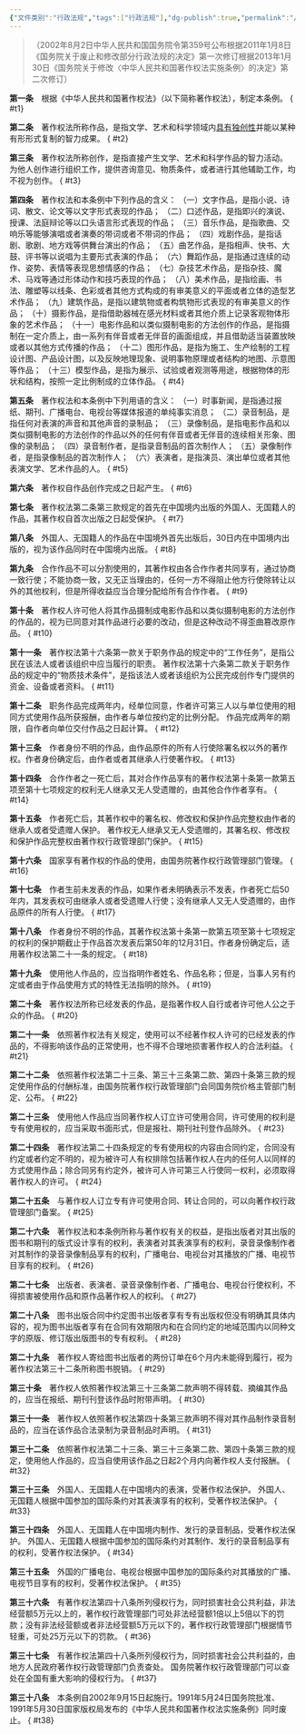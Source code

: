```yaml
---
{"文件类别":"行政法规","tags":["行政法规"],"dg-publish":true,"permalink":"/法条/行政法规/中华人民共和国著作权法实施条例/","dgPassFrontmatter":true,"noteIcon":"","created":"2024-07-02T21:07:54.944+08:00","updated":"2024-09-30T11:22:39.952+08:00"}
---
```




>（2002年8月2日中华人民共和国国务院令第359号公布根据2011年1月8日《国务院关于废止和修改部分行政法规的决定》第一次修订根据2013年1月30日《国务院关于修改〈中华人民共和国著作权法实施条例〉的决定》第二次修订）

**第一条**　根据《中华人民共和国著作权法》（以下简称著作权法），制定本条例。
{ #t1}


**第二条**　著作权法所称作品，是指文学、艺术和科学领域内<u>具有独创性</u>并能以某种有形形式复制的智力成果。
{ #t2}


**第三条**　著作权法所称创作，是指直接产生文学、艺术和科学作品的智力活动。
为他人创作进行组织工作，提供咨询意见、物质条件，或者进行其他辅助工作，均不视为创作。
{ #t3}


**第四条**　著作权法和本条例中下列作品的含义：
（一）文字作品，是指小说、诗词、散文、论文等以文字形式表现的作品；
（二）口述作品，是指即兴的演说、授课、法庭辩论等以口头语言形式表现的作品；
（三）音乐作品，是指歌曲、交响乐等能够演唱或者演奏的带词或者不带词的作品；
（四）戏剧作品，是指话剧、歌剧、地方戏等供舞台演出的作品；
（五）曲艺作品，是指相声、快书、大鼓、评书等以说唱为主要形式表演的作品；
（六）舞蹈作品，是指通过连续的动作、姿势、表情等表现思想情感的作品；
（七）杂技艺术作品，是指杂技、魔术、马戏等通过形体动作和技巧表现的作品；
（八）美术作品，是指绘画、书法、雕塑等以线条、色彩或者其他方式构成的有审美意义的平面或者立体的造型艺术作品；
（九）建筑作品，是指以建筑物或者构筑物形式表现的有审美意义的作品；
（十）摄影作品，是指借助器械在感光材料或者其他介质上记录客观物体形象的艺术作品；
（十一）电影作品和以类似摄制电影的方法创作的作品，是指摄制在一定介质上，由一系列有伴音或者无伴音的画面组成，并且借助适当装置放映或者以其他方式传播的作品；
（十二）图形作品，是指为施工、生产绘制的工程设计图、产品设计图，以及反映地理现象、说明事物原理或者结构的地图、示意图等作品；
（十三）模型作品，是指为展示、试验或者观测等用途，根据物体的形状和结构，按照一定比例制成的立体作品。
{ #t4}


**第五条**　著作权法和本条例中下列用语的含义：
（一）时事新闻，是指通过报纸、期刊、广播电台、电视台等媒体报道的单纯事实消息；
（二）录音制品，是指任何对表演的声音和其他声音的录制品；
（三）录像制品，是指电影作品和以类似摄制电影的方法创作的作品以外的任何有伴音或者无伴音的连续相关形象、图像的录制品；
（四）录音制作者，是指录音制品的首次制作人；
（五）录像制作者，是指录像制品的首次制作人；
（六）表演者，是指演员、演出单位或者其他表演文学、艺术作品的人。
{ #t5}


**第六条**　著作权自作品创作完成之日起产生。
{ #t6}


**第七条**　著作权法第二条第三款规定的首先在中国境内出版的外国人、无国籍人的作品，其著作权自首次出版之日起受保护。
{ #t7}


**第八条**　外国人、无国籍人的作品在中国境外首先出版后，30日内在中国境内出版的，视为该作品同时在中国境内出版。
{ #t8}


**第九条**　合作作品不可以分割使用的，其著作权由各合作作者共同享有，通过协商一致行使；不能协商一致，又无正当理由的，任何一方不得阻止他方行使除转让以外的其他权利，但是所得收益应当合理分配给所有合作作者。
{ #t9}


**第十条**　著作权人许可他人将其作品摄制成电影作品和以类似摄制电影的方法创作的作品的，视为已同意对其作品进行必要的改动，但是这种改动不得歪曲篡改原作品。
{ #t10}


**第十一条**　著作权法第十六条第一款关于职务作品的规定中的“工作任务”，是指公民在该法人或者该组织中应当履行的职责。
著作权法第十六条第二款关于职务作品的规定中的“物质技术条件”，是指该法人或者该组织为公民完成创作专门提供的资金、设备或者资料。
{ #t11}


**第十二条**　职务作品完成两年内，经单位同意，作者许可第三人以与单位使用的相同方式使用作品所获报酬，由作者与单位按约定的比例分配。
作品完成两年的期限，自作者向单位交付作品之日起计算。
{ #t12}


**第十三条**　作者身份不明的作品，由作品原件的所有人行使除署名权以外的著作权。作者身份确定后，由作者或者其继承人行使著作权。
{ #t13}


**第十四条**　合作作者之一死亡后，其对合作作品享有的著作权法第十条第一款第五项至第十七项规定的权利无人继承又无人受遗赠的，由其他合作作者享有。
{ #t14}


**第十五条**　作者死亡后，其著作权中的署名权、修改权和保护作品完整权由作者的继承人或者受遗赠人保护。
著作权无人继承又无人受遗赠的，其署名权、修改权和保护作品完整权由著作权行政管理部门保护。
{ #t15}


**第十六条**　国家享有著作权的作品的使用，由国务院著作权行政管理部门管理。
{ #t16}


**第十七条**　作者生前未发表的作品，如果作者未明确表示不发表，作者死亡后50年内，其发表权可由继承人或者受遗赠人行使；没有继承人又无人受遗赠的，由作品原件的所有人行使。
{ #t17}


**第十八条**　作者身份不明的作品，其著作权法第十条第一款第五项至第十七项规定的权利的保护期截止于作品首次发表后第50年的12月31日。作者身份确定后，适用著作权法第二十一条的规定。
{ #t18}


**第十九条**　使用他人作品的，应当指明作者姓名、作品名称；但是，当事人另有约定或者由于作品使用方式的特性无法指明的除外。
{ #t19}


**第二十条**　著作权法所称已经发表的作品，是指著作权人自行或者许可他人公之于众的作品。
{ #t20}


**第二十一条**　依照著作权法有关规定，使用可以不经著作权人许可的已经发表的作品的，不得影响该作品的正常使用，也不得不合理地损害著作权人的合法利益。
{ #t21}


**第二十二条**　依照著作权法第二十三条、第三十三条第二款、第四十条第三款的规定使用作品的付酬标准，由国务院著作权行政管理部门会同国务院价格主管部门制定、公布。
{ #t22}


**第二十三条**　使用他人作品应当同著作权人订立许可使用合同，许可使用的权利是专有使用权的，应当采取书面形式，但是报社、期刊社刊登作品除外。
{ #t23}


**第二十四条**　著作权法第二十四条规定的专有使用权的内容由合同约定，合同没有约定或者约定不明的，视为被许可人有权排除包括著作权人在内的任何人以同样的方式使用作品；除合同另有约定外，被许可人许可第三人行使同一权利，必须取得著作权人的许可。
{ #t24}


**第二十五条**　与著作权人订立专有许可使用合同、转让合同的，可以向著作权行政管理部门备案。
{ #t25}


**第二十六条**　著作权法和本条例所称与著作权有关的权益，是指出版者对其出版的图书和期刊的版式设计享有的权利，表演者对其表演享有的权利，录音录像制作者对其制作的录音录像制品享有的权利，广播电台、电视台对其播放的广播、电视节目享有的权利。
{ #t26}


**第二十七条**　出版者、表演者、录音录像制作者、广播电台、电视台行使权利，不得损害被使用作品和原作品著作权人的权利。
{ #t27}


**第二十八条**　图书出版合同中约定图书出版者享有专有出版权但没有明确其具体内容的，视为图书出版者享有在合同有效期限内和在合同约定的地域范围内以同种文字的原版、修订版出版图书的专有权利。
{ #t28}


**第二十九条**　著作权人寄给图书出版者的两份订单在6个月内未能得到履行，视为著作权法第三十二条所称图书脱销。
{ #t29}


**第三十条**　著作权人依照著作权法第三十三条第二款声明不得转载、摘编其作品的，应当在报纸、期刊刊登该作品时附带声明。
{ #t30}


**第三十一条**　著作权人依照著作权法第四十条第三款声明不得对其作品制作录音制品的，应当在该作品合法录制为录音制品时声明。
{ #t31}


**第三十二条**　依照著作权法第二十三条、第三十三条第二款、第四十条第三款的规定，使用他人作品的，应当自使用该作品之日起2个月内向著作权人支付报酬。
{ #t32}


**第三十三条**　外国人、无国籍人在中国境内的表演，受著作权法保护。
外国人、无国籍人根据中国参加的国际条约对其表演享有的权利，受著作权法保护。
{ #t33}


**第三十四条**　外国人、无国籍人在中国境内制作、发行的录音制品，受著作权法保护。
外国人、无国籍人根据中国参加的国际条约对其制作、发行的录音制品享有的权利，受著作权法保护。
{ #t34}


**第三十五条**　外国的广播电台、电视台根据中国参加的国际条约对其播放的广播、电视节目享有的权利，受著作权法保护。
{ #t35}


**第三十六条**　有著作权法第四十八条所列侵权行为，同时损害社会公共利益，非法经营额5万元以上的，著作权行政管理部门可处非法经营额1倍以上5倍以下的罚款；没有非法经营额或者非法经营额5万元以下的，著作权行政管理部门根据情节轻重，可处25万元以下的罚款。
{ #t36}


**第三十七条**　有著作权法第四十八条所列侵权行为，同时损害社会公共利益的，由地方人民政府著作权行政管理部门负责查处。
国务院著作权行政管理部门可以查处在全国有重大影响的侵权行为。
{ #t37}


**第三十八条**　本条例自2002年9月15日起施行。1991年5月24日国务院批准、1991年5月30日国家版权局发布的《中华人民共和国著作权法实施条例》同时废止。
{ #t38}
